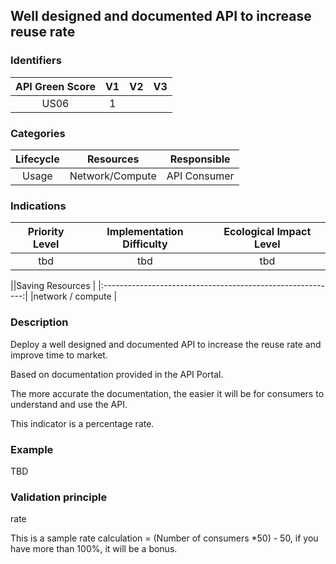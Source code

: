 ## Well designed and documented API to increase reuse rate

### Identifiers

| API Green Score |  V1  |  V2  |  V3  |
|:-------:|:----:|:----:|:----:|
|   US06   | 1  |   |      |

### Categories

| Lifecycle |  Resources  |  Responsible  |
|:---------:|:----:|:----:|
| Usage | Network/Compute | API Consumer |

### Indications

| Priority Level |      Implementation Difficulty      |  Ecological Impact Level   |
|:-------------------:|:-------------------------:|:---------------------:|
| tbd | tbd | tbd |

||Saving Resources                                           |
|:----------------------------------------------------------:|
|network / compute   |

### Description

Deploy a well designed and documented API to increase the reuse rate and improve time to market. 

Based on documentation provided in the API Portal.

The more accurate the documentation, the easier it will be for consumers to understand and use the API.

This indicator is a percentage rate. 
 

### Example
TBD 

### Validation principle

rate

This is a sample rate calculation =  (Number of consumers *50) - 50, if you have more than 100%, it will be a bonus. 